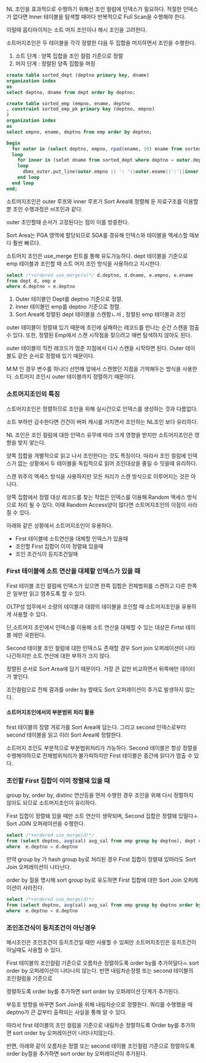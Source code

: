 NL 조인을 효과적으로 수행하기 위해선 조인 컬럼에 인덱스가 필요하다. 적절한 인덱스가 없다면 Inner 테이블을 탐색할 때마다 반복적으로 Full Scan을 수행해야 한다.

이럴때 옵티마이저는 소트 머지 조인이나 해시 조인을 고려한다.

소트머지조인은 두 테이블을 각각 정렬한 다음 두 집합을 머지하면서 조인을 수행한다.

1. 소트 단계 : 양쪽 집합을 조인 컬럼 기준으로 정렬
2. 머지 단계 : 정렬된 양족 집합을 머징

```sql
create table sorted_dept (deptno primary key, dname)
organization index
as
select deptno, dname from dept order by deptno;

create table sorted_emp (empno, ename, deptno
, constraint sorted_emp_pk primary key (deptno, empno)
)
organization index
as
select empno, ename, deptno from emp order by deptno;

begin
  for outer in (select deptno, empno, rpad(ename, 10) ename from sorted_emp)
  loop
    for inner in (selet dname from sorted_dept where deptno = outer.deptno)
    loop
      dbms_outer.put_line(outer.empno || ': '||outer.ename||':'||inner.dname);
    end loop
  end loop
end;

```

소트머지조인은 outer 루프와 inner 루프가 Sort Area에 정렬해 둔 자료구조를 이용할 뿐 조인 수행과정은 nl조인과 같다.

outer 조인할때 순서가 고정된다는 점이 이를 방증한다.

Sort Area는 PGA 영역에 할당되므로 SGA를 경유해 인덱스와 테이블을 액세스할 때보다 훨씬 빠르다.

소트머지 조인은 use_merge 힌트를 통해 유도가능하다. dept 테이블을 기준으로 emp 테이블과 조인할 때 소트 머지 조인 방식을 사용하라고 지시한다.

```sql
select /*+ordered use_merge(e)*/ d.deptno, d.dname, e.empno, e.ename
from dept d, emp e
where d.deptno = e.deptno
```

1. Outer 테이블인 Dept를 deptno 기준으로 정렬.
2. Inner 테이블인 emp를 deptno 기준으로 정렬.
3. Sort Area에 정렬된 dept 테이블을 스캔함ㄴ서 , 정렬된 emp 테이블과 조인

outer 테이블이 정렬돼 있기 때문에 조인에 실패하는 레코드를 만나는 순간 스캔을 멈출 수 있다. 또한, 정렬된 Emp에서 스캔 시작점을 찾으려고 매번 탐색하지 않아도 된다.

outer 테이블의 직전 레코드가 멈춘 지점에서 다시 스캔을 시작하면 된다. Outer 테이블도 같은 순서로 정렬돼 있기 때문이다.

M:M 인 경우 변수를 하나더 선언해 앞에서 스캔했던 지점을 기억해두는 방식을 사용한다. 소트머지 조인시 outer 테이블까지 정렬하기 때문이다.

### 소트머지조인의 특징

스토머지조인은 정렬하므로 조인을 위해 실시간으로 인덱스를 생성하는 것과 다름없다.

소트 부하만 감수한다면 건건이 버퍼 캐시를 거치면서 조인하는 NL조인 보다 유리하다.

NL 조인은 조인 컬럼에 대한 인덱스 유무에 따라 크게 영향을 받지만 소트머지조인은 영향을 밪지 앟는다.

양쪽 집합을 개별적으로 읽고 나서 조인한다는 것도 특징이다. 따라서 조인 컬럼에 인덱스가 없는 상황에서 두 테이블을 독립적으로 읽어 조인대상을 줄일 수 잇을때 유리하다.

스캔 위주의 액세스 방식을 사용하지만 모든 처리가 스캔 방식으로 이루어지는 것은 아니다.

양쪽 집합에서 정렬 대상 레코드를 찾는 작업은 인덱스를 이용해 Random 액세스 방식으로 처리 될 수 있다. 이때 Random Access양이 많다면 소트머지조인의 이점이 사라질 수 있다.

아래와 같은 상황에서 소트머지조인이 유용하다.

- First 테이블에 소트연산을 대체할 인덱스가 있을때
- 조인할 First 집합이 이미 정렬돼 있을때
- 조인 조건식이 등치조건일때

### First 테이블에 소트 연산을 대체할 인덱스가 있을 때

First 테이블 조인 컬럼에 인덱스가 있으면 한쪽 집합은 전체범위를 스캔하고 다른 한쪽은 일부만 읽고 멈추도록 할 수 있다.

OLTP성 업무에서 소량의 테이블과 대량의 테이블을 조인할 때 소트머지조인을 유용하게 사용할 수 있다.

단,소트머지 조인에서 인덱스를 이용해 소트 연산을 대체할 수 있는 대상은 Firtst 테이블 에만 국한된다.

Second 테이블 조인 컬럼에 대한 인덱스도 존재할 경우 Sort join 오퍼레이션이 나타나긴하지만 소트 연산에 대한 부하가 크지 않다.

정렬된 순서로 Sort Area에 담기 때문이다. 가장 큰 값만 비교하면서 뒤쪽에만 데이터가 쌓인다.

조인컬럼으로 전체 결과를 order by 할때도 Sort 오퍼레이션이 추가로 발생하지 않는다.

#### 소트머지조인에서의 부분범위 처리 활용

first 테이블의 정렬 겨로가를 Sort Area에 담는다. 그리고 second 인덱스로부터 second 테이블을 읽고 이러 Sort Area에 정렬한다.

소트머지 조인도 부분적으로 부분범위처리가 가능하다. Second 테이블은 항상 정렬을 수행해야하므로 전체범위처리가 불가피하지만 First 테이블은 중간에 읽다가 멈출 수 있다.

### 조인할 First 집합이 이미 정렬돼 있을 때

group by, order by, distinc 연산등을 먼저 수행한 경우 조인을 위해 다시 정렬하지 않아도 되므로 소트머지조인이 유리하다.

First 집합이 정렬돼 있을 때만 소트 연산이 생략되며, Second 집합은 정렬돼 있떨다ㅗ Sort JOIN 오퍼레이션을 수행한다.

```sql
select /*+ordered use_merge(d)*/
from (select deptno, avg(sal) avg_sal from emp group by deptno), dept d
where  e.deptno = d.deptno
```

만약 group by 가 hash group by로 처리된 경우 First 집합이 정렬돼 있떠라도 Sort Join 오퍼레이션이 나타난다.

order by 절을 명시해 sort group by로 유도하면 First 집합에 대한 Sort Join 오퍼레이션이 사라진다.

```sql
select /*+ordered use_merge(d)*/
from (select deptno, avg(sal) avg_sal from emp group by deptno order by deptno), dept d
where  e.deptno = d.deptno
```

### 조인조건식이 등치조건이 아닌경우

해시조인은 조인조건이 등치조건일 때만 사용할 수 있찌만 소트머지조인은 등치조건이 아닐때도 사용할 수 있다.

First 테이블의 조인컬럼 기준으로 오름차순 정렬하도록 order by를 추가하덜다ㅗ sort order by 오퍼레이션이 나타나지 않는다. 반면 내림차순정렬 또는 second 테이블의 조인컬럼을 기준으로

정렬하도록 order by를 추가하면 sort order by 오펴레이션 단계가 추가된다.

부등호 방향을 바꾸면 Sort Join을 위해 내림차순으로 정렬한다. 쿼리를 수행했을 때 deptno가 큰 값부터 출력되는 사실을 통해 알 수 있다.

따라서 first 테이블의 조인 컬럼을 기준으로 내림차순 정렬하도록 Order by를 추가하면 sort order by 오퍼레이션이 나타나지않는다.

반면, 아래와 같이 오름차순 정렬 또는 second 테이블 조인컬럼 기준으로 정렬하도록 order by절을 추가하면 sort order by 오퍼레이션이 추가된다.


